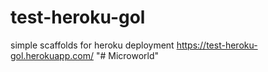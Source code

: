 # test-heroku-gol
simple scaffolds for heroku deployment
https://test-heroku-gol.herokuapp.com/
"# Microworld" 

